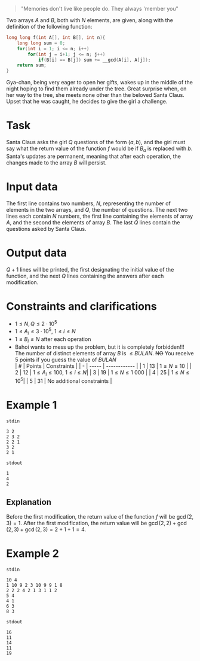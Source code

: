 > "Memories don't live like people do. They always 'member you"

Two arrays $A$ and $B$, both with $N$ elements, are given, along with the definition of the following function:
```cpp
long long f(int A[], int B[], int n){
    long long sum = 0;
    for(int i = 1; i <= n; i++)
        for(int j = i+1; j <= n; j++)
            if(B[i] == B[j]) sum += __gcd(A[i], A[j]);
    return sum;
}
```
Gya-chan, being very eager to open her gifts, wakes up in the middle of the night hoping to find them already under the tree. Great surprise when, on her way to the tree, she meets none other than the beloved Santa Claus. Upset that he was caught, he decides to give the girl a challenge.

# Task

Santa Claus asks the girl $Q$ questions of the form $(a, b)$, and the girl must say what the return value of the function $f$ would be if $B_a$ is replaced with $b$. Santa's updates are permanent, meaning that after each operation, the changes made to the array $B$ will persist.

# Input data

The first line contains two numbers, $N$, representing the number of elements in the two arrays, and $Q$, the number of questions. The next two lines each contain $N$ numbers, the first line containing the elements of array $A$, and the second the elements of array $B$. The last $Q$ lines contain the questions asked by Santa Claus.

# Output data

$Q + 1$ lines will be printed, the first designating the initial value of the function, and the next $Q$ lines containing the answers after each modification.

# Constraints and clarifications

* $1 \leq N, Q \leq 2 \cdot 10^5$
* $1 \leq A_i \leq 3 \cdot 10^5$, $1 \leq i \leq N$
* $1 \leq B_i \leq N$ after each operation
* Bahoi wants to mess up the problem, but it is completely forbidden!!! The number of distinct elements of array $B$ is $\leq BULAN$. ~~NO~~ You receive 5 points if you guess the value of $BULAN$  
| # | Points | Constraints | 
| - | ----- | ------------ |
| 1 | 13 | $1 \leq N \leq 10$ |
| 2 | 12 | $1 \leq A_i \leq 100$, $1 \leq i \leq N$|
| 3 | 19 | $1 \leq N \leq 1\ 000$ |
| 4 | 25 | $1 \leq N \leq 10^5$|
| 5 | 31 | No additional constraints |

# Example 1

`stdin`
```
3 2
2 3 2 
2 2 1 
3 2
2 1
```

`stdout`
```
1
4
2
```

## Explanation

Before the first modification, the return value of the function $f$ will be $\gcd(2,3) = 1$.
After the first modification, the return value will be $\gcd(2,2) + \gcd(2,3) + \gcd(2,3) = 2 + 1 + 1 = 4$.

# Example 2

`stdin`
```
10 4
1 10 9 2 3 10 9 9 1 8 
2 2 2 4 2 1 3 1 1 2 
5 4
4 1
6 3
8 3
```

`stdout`
```
16
11
14
11
19
```